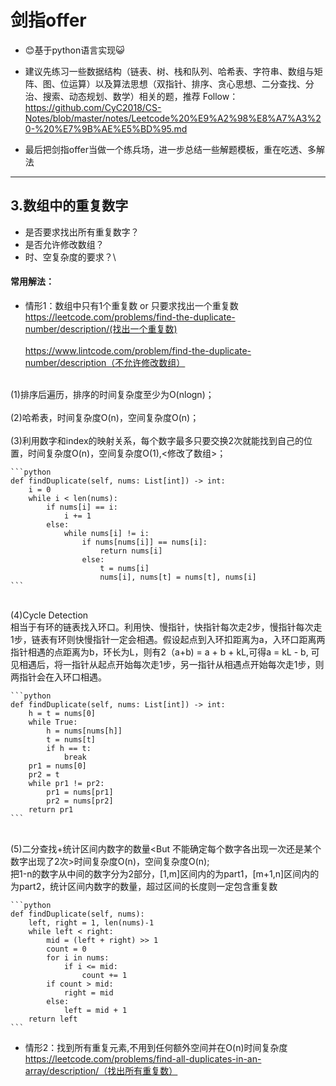 # 剑指offer
- 😊基于python语言实现😺
- 建议先练习一些数据结构（链表、树、栈和队列、哈希表、字符串、数组与矩阵、图、位运算）以及算法思想（双指针、排序、贪心思想、二分查找、分治、搜索、动态规划、数学）相关的题，推荐 Follow：
<br/>https://github.com/CyC2018/CS-Notes/blob/master/notes/Leetcode%20%E9%A2%98%E8%A7%A3%20-%20%E7%9B%AE%E5%BD%95.md<br/>

- 最后把剑指offer当做一个练兵场，进一步总结一些解题模板，重在吃透、多解法
---
## 3.数组中的重复数字
- 是否要求找出所有重复数字？
- 是否允许修改数组？
- 时、空复杂度的要求？\

#### 常用解法：
- 情形1：数组中只有1个重复数 or 只要求找出一个重复数
<br/>https://leetcode.com/problems/find-the-duplicate-number/description/(找出一个重复数)<br/>
<br/>https://www.lintcode.com/problem/find-the-duplicate-number/description（不允许修改数组）<br/>

<br/>(1)排序后遍历，排序的时间复杂度至少为O(nlogn)；<br/>
<br/>(2)哈希表，时间复杂度O(n)，空间复杂度O(n)；<br/>
<br/>(3)利用数字和index的映射关系，每个数字最多只要交换2次就能找到自己的位置，时间复杂度O(n)，空间复杂度O(1),<修改了数组>；<br/>

    ```python
    def findDuplicate(self, nums: List[int]) -> int:
        i = 0
        while i < len(nums):
            if nums[i] == i:
                i += 1
            else:
                while nums[i] != i:
                    if nums[nums[i]] == nums[i]:
                        return nums[i]
                    else:
                        t = nums[i]
                        nums[i], nums[t] = nums[t], nums[i]
    ```

<br/>(4)Cycle Detection<br/>
相当于有环的链表找入环口。利用快、慢指针，快指针每次走2步，慢指针每次走1步，链表有环则快慢指针一定会相遇。假设起点到入环扣距离为a，入环口距离两指针相遇的点距离为b，环长为L，则有2（a+b) = a + b + kL,可得a = kL - b, 可见相遇后，将一指针从起点开始每次走1步，另一指针从相遇点开始每次走1步，则两指针会在入环口相遇。

    ```python  
    def findDuplicate(self, nums: List[int]) -> int:
        h = t = nums[0]
        while True:
            h = nums[nums[h]]
            t = nums[t]
            if h == t:
                break
        pr1 = nums[0]
        pr2 = t 
        while pr1 != pr2:
            pr1 = nums[pr1]
            pr2 = nums[pr2]
        return pr1 
    ```

<br/>(5)二分查找+统计区间内数字的数量<But 不能确定每个数字各出现一次还是某个数字出现了2次>时间复杂度O(n)，空间复杂度O(n);<br/>
把1-n的数字从中间的数字分为2部分，[1,m]区间内的为part1，[m+1,n]区间内的为part2，统计区间内数字的数量，超过区间的长度则一定包含重复数

    ```python
    def findDuplicate(self, nums):
        left, right = 1, len(nums)-1
        while left < right:
            mid = (left + right) >> 1
            count = 0
            for i in nums:
                if i <= mid:
                    count += 1
            if count > mid:
                right = mid
            else:
                left = mid + 1
        return left
    ```

- 情形2：找到所有重复元素,不用到任何额外空间并在O(n)时间复杂度
<br/>https://leetcode.com/problems/find-all-duplicates-in-an-array/description/（找出所有重复数）<br/>